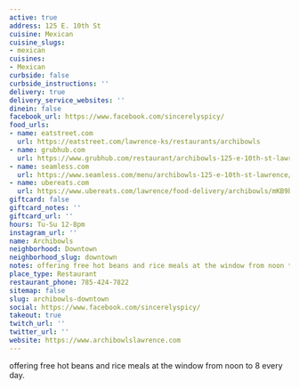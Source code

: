 ```yaml
---
active: true
address: 125 E. 10th St
cuisine: Mexican
cuisine_slugs:
- mexican
cuisines:
- Mexican
curbside: false
curbside_instructions: ''
delivery: true
delivery_service_websites: ''
dinein: false
facebook_url: https://www.facebook.com/sincerelyspicy/
food_urls:
- name: eatstreet.com
  url: https://eatstreet.com/lawrence-ks/restaurants/archibowls
- name: grubhub.com
  url: https://www.grubhub.com/restaurant/archibowls-125-e-10th-st-lawrence/1340617
- name: seamless.com
  url: https://www.seamless.com/menu/archibowls-125-e-10th-st-lawrence/1340617
- name: ubereats.com
  url: https://www.ubereats.com/lawrence/food-delivery/archibowls/mKB9bwp_T8C4oNQOnLD91w
giftcard: false
giftcard_notes: ''
giftcard_url: ''
hours: Tu-Su 12-8pm
instagram_url: ''
name: Archibowls
neighborhood: Downtown
neighborhood_slug: downtown
notes: offering free hot beans and rice meals at the window from noon to 8 every day.
place_type: Restaurant
restaurant_phone: 785-424-7822
sitemap: false
slug: archibowls-downtown
social: https://www.facebook.com/sincerelyspicy/
takeout: true
twitch_url: ''
twitter_url: ''
website: https://www.archibowlslawrence.com
---
```


offering free hot beans and rice meals at the window from noon to 8 every day.